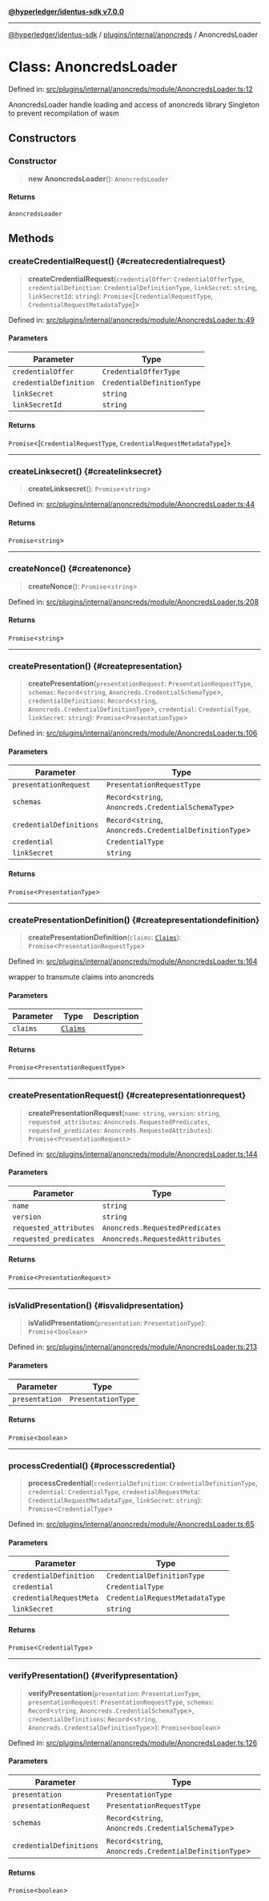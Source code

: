 [**@hyperledger/identus-sdk v7.0.0**](../../../../README.md)

***

[@hyperledger/identus-sdk](../../../../README.md) / [plugins/internal/anoncreds](../README.md) / AnoncredsLoader

# Class: AnoncredsLoader

Defined in: [src/plugins/internal/anoncreds/module/AnoncredsLoader.ts:12](https://github.com/hyperledger/identus-edge-agent-sdk-ts/blob/96423ee84b124a31ce63036d9d623d1cb73a13c2/src/plugins/internal/anoncreds/module/AnoncredsLoader.ts#L12)

AnoncredsLoader
handle loading and access of anoncreds library
Singleton to prevent recompilation of wasm

## Constructors

### Constructor

> **new AnoncredsLoader**(): `AnoncredsLoader`

#### Returns

`AnoncredsLoader`

## Methods

### createCredentialRequest() {#createcredentialrequest}

> **createCredentialRequest**(`credentialOffer`: `CredentialOfferType`, `credentialDefinition`: `CredentialDefinitionType`, `linkSecret`: `string`, `linkSecretId`: `string`): `Promise`\<\[`CredentialRequestType`, `CredentialRequestMetadataType`\]\>

Defined in: [src/plugins/internal/anoncreds/module/AnoncredsLoader.ts:49](https://github.com/hyperledger/identus-edge-agent-sdk-ts/blob/96423ee84b124a31ce63036d9d623d1cb73a13c2/src/plugins/internal/anoncreds/module/AnoncredsLoader.ts#L49)

#### Parameters

| Parameter | Type |
| ------ | ------ |
| `credentialOffer` | `CredentialOfferType` |
| `credentialDefinition` | `CredentialDefinitionType` |
| `linkSecret` | `string` |
| `linkSecretId` | `string` |

#### Returns

`Promise`\<\[`CredentialRequestType`, `CredentialRequestMetadataType`\]\>

***

### createLinksecret() {#createlinksecret}

> **createLinksecret**(): `Promise`\<`string`\>

Defined in: [src/plugins/internal/anoncreds/module/AnoncredsLoader.ts:44](https://github.com/hyperledger/identus-edge-agent-sdk-ts/blob/96423ee84b124a31ce63036d9d623d1cb73a13c2/src/plugins/internal/anoncreds/module/AnoncredsLoader.ts#L44)

#### Returns

`Promise`\<`string`\>

***

### createNonce() {#createnonce}

> **createNonce**(): `Promise`\<`string`\>

Defined in: [src/plugins/internal/anoncreds/module/AnoncredsLoader.ts:208](https://github.com/hyperledger/identus-edge-agent-sdk-ts/blob/96423ee84b124a31ce63036d9d623d1cb73a13c2/src/plugins/internal/anoncreds/module/AnoncredsLoader.ts#L208)

#### Returns

`Promise`\<`string`\>

***

### createPresentation() {#createpresentation}

> **createPresentation**(`presentationRequest`: `PresentationRequestType`, `schemas`: `Record`\<`string`, `Anoncreds.CredentialSchemaType`\>, `credentialDefinitions`: `Record`\<`string`, `Anoncreds.CredentialDefinitionType`\>, `credential`: `CredentialType`, `linkSecret`: `string`): `Promise`\<`PresentationType`\>

Defined in: [src/plugins/internal/anoncreds/module/AnoncredsLoader.ts:106](https://github.com/hyperledger/identus-edge-agent-sdk-ts/blob/96423ee84b124a31ce63036d9d623d1cb73a13c2/src/plugins/internal/anoncreds/module/AnoncredsLoader.ts#L106)

#### Parameters

| Parameter | Type |
| ------ | ------ |
| `presentationRequest` | `PresentationRequestType` |
| `schemas` | `Record`\<`string`, `Anoncreds.CredentialSchemaType`\> |
| `credentialDefinitions` | `Record`\<`string`, `Anoncreds.CredentialDefinitionType`\> |
| `credential` | `CredentialType` |
| `linkSecret` | `string` |

#### Returns

`Promise`\<`PresentationType`\>

***

### createPresentationDefinition() {#createpresentationdefinition}

> **createPresentationDefinition**(`claims`: [`Claims`](../interfaces/Claims.md)): `Promise`\<`PresentationRequestType`\>

Defined in: [src/plugins/internal/anoncreds/module/AnoncredsLoader.ts:164](https://github.com/hyperledger/identus-edge-agent-sdk-ts/blob/96423ee84b124a31ce63036d9d623d1cb73a13c2/src/plugins/internal/anoncreds/module/AnoncredsLoader.ts#L164)

wrapper to transmute claims into anoncreds

#### Parameters

| Parameter | Type | Description |
| ------ | ------ | ------ |
| `claims` | [`Claims`](../interfaces/Claims.md) |  |

#### Returns

`Promise`\<`PresentationRequestType`\>

***

### createPresentationRequest() {#createpresentationrequest}

> **createPresentationRequest**(`name`: `string`, `version`: `string`, `requested_attributes`: `Anoncreds.RequestedPredicates`, `requested_predicates`: `Anoncreds.RequestedAttributes`): `Promise`\<`PresentationRequest`\>

Defined in: [src/plugins/internal/anoncreds/module/AnoncredsLoader.ts:144](https://github.com/hyperledger/identus-edge-agent-sdk-ts/blob/96423ee84b124a31ce63036d9d623d1cb73a13c2/src/plugins/internal/anoncreds/module/AnoncredsLoader.ts#L144)

#### Parameters

| Parameter | Type |
| ------ | ------ |
| `name` | `string` |
| `version` | `string` |
| `requested_attributes` | `Anoncreds.RequestedPredicates` |
| `requested_predicates` | `Anoncreds.RequestedAttributes` |

#### Returns

`Promise`\<`PresentationRequest`\>

***

### isValidPresentation() {#isvalidpresentation}

> **isValidPresentation**(`presentation`: `PresentationType`): `Promise`\<`boolean`\>

Defined in: [src/plugins/internal/anoncreds/module/AnoncredsLoader.ts:213](https://github.com/hyperledger/identus-edge-agent-sdk-ts/blob/96423ee84b124a31ce63036d9d623d1cb73a13c2/src/plugins/internal/anoncreds/module/AnoncredsLoader.ts#L213)

#### Parameters

| Parameter | Type |
| ------ | ------ |
| `presentation` | `PresentationType` |

#### Returns

`Promise`\<`boolean`\>

***

### processCredential() {#processcredential}

> **processCredential**(`credentialDefinition`: `CredentialDefinitionType`, `credential`: `CredentialType`, `credentialRequestMeta`: `CredentialRequestMetadataType`, `linkSecret`: `string`): `Promise`\<`CredentialType`\>

Defined in: [src/plugins/internal/anoncreds/module/AnoncredsLoader.ts:65](https://github.com/hyperledger/identus-edge-agent-sdk-ts/blob/96423ee84b124a31ce63036d9d623d1cb73a13c2/src/plugins/internal/anoncreds/module/AnoncredsLoader.ts#L65)

#### Parameters

| Parameter | Type |
| ------ | ------ |
| `credentialDefinition` | `CredentialDefinitionType` |
| `credential` | `CredentialType` |
| `credentialRequestMeta` | `CredentialRequestMetadataType` |
| `linkSecret` | `string` |

#### Returns

`Promise`\<`CredentialType`\>

***

### verifyPresentation() {#verifypresentation}

> **verifyPresentation**(`presentation`: `PresentationType`, `presentationRequest`: `PresentationRequestType`, `schemas`: `Record`\<`string`, `Anoncreds.CredentialSchemaType`\>, `credentialDefinitions`: `Record`\<`string`, `Anoncreds.CredentialDefinitionType`\>): `Promise`\<`boolean`\>

Defined in: [src/plugins/internal/anoncreds/module/AnoncredsLoader.ts:126](https://github.com/hyperledger/identus-edge-agent-sdk-ts/blob/96423ee84b124a31ce63036d9d623d1cb73a13c2/src/plugins/internal/anoncreds/module/AnoncredsLoader.ts#L126)

#### Parameters

| Parameter | Type |
| ------ | ------ |
| `presentation` | `PresentationType` |
| `presentationRequest` | `PresentationRequestType` |
| `schemas` | `Record`\<`string`, `Anoncreds.CredentialSchemaType`\> |
| `credentialDefinitions` | `Record`\<`string`, `Anoncreds.CredentialDefinitionType`\> |

#### Returns

`Promise`\<`boolean`\>
